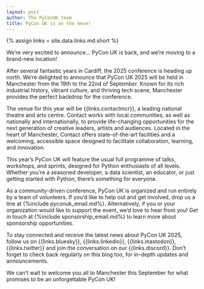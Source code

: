 ```yaml
---
layout: post
author: The PyConUK team
title: PyCon UK is on the move!
---
```


{% assign links = site.data.links.md.short %}

We’re very excited to announce… PyCon UK is back, and we’re moving to a
brand-new location!

After several fantastic years in Cardiff, the 2025 conference is heading up
north. We’re delighted to announce that PyCon UK 2025 will be held in
Manchester from the 19th to the 22nd of September. Known for its rich
industrial history, vibrant culture, and thriving tech scene, Manchester
provides the perfect backdrop for the conference.

The venue for this year will be {{links.contactmcr}}, a leading national
theatre and arts centre. Contact works with local communities, as well as
nationally and internationally, to provide life-changing opportunities for the
next generation of creative leaders, artists and audiences. Located in the
heart of Manchester, Contact offers state-of-the-art facilities and a
welcoming, accessible space designed to facilitate collaboration, learning, and
innovation.

This year’s PyCon UK will feature the usual full programme of talks, workshops,
and sprints, designed for Python enthusiasts of all levels. Whether you’re a
seasoned developer, a data scientist, an educator, or just getting started with
Python, there’s something for everyone.

As a community-driven conference, PyCon UK is organized and run entirely by a
team of volunteers. If you’d like to help out and get involved, drop us a line
at {%include pyconuk_email.md%}. Alternatively, if you or your organization
would like to support the event, we’d love to hear from you! Get in touch at
{%include sponsorship_email.md%} to learn more about sponsorship opportunities.

To stay connected and receive the latest news about PyCon UK 2025, follow us on
{{links.bluesky}}, {{links.linkedin}}, {{links.mastodon}}, {{links.twitter}}
and join the conversation on our {{links.discord}}. Don’t forget to check back
regularly on this blog too, for in-depth updates and announcements.

We can’t wait to welcome you all to Manchester this September for what promises
to be an unforgettable PyCon UK!
